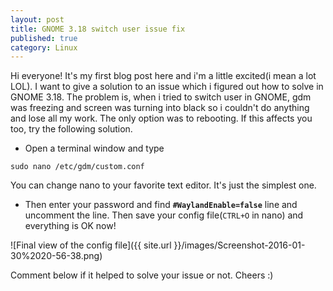 ```yaml
---
layout: post
title: GNOME 3.18 switch user issue fix
published: true
category: Linux
---
```


Hi everyone! It's my first blog post here and i'm a little excited(i mean a lot LOL). I want to give a solution to an issue which i figured out how to solve in GNOME 3.18. The problem is, when i tried to switch user in GNOME, gdm was freezing and screen was turning into black so i couldn't do anything and lose all my work. The only option was to rebooting. If this affects you too, try the following solution.

- Open a terminal window and type 

`sudo nano /etc/gdm/custom.conf`

You can change nano to your favorite text editor. It's just the simplest one.

- Then enter your password and find **`#WaylandEnable=false`** line and uncomment the line. Then save your config file(`CTRL+O` in nano) and everything is OK now! 

![Final view of the config file]({{  site.url }}/images/Screenshot-2016-01-30%2020-56-38.png)

Comment below if it helped to solve your issue or not. Cheers :) 



